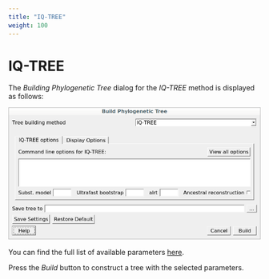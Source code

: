 ```yaml
---
title: "IQ-TREE"
weight: 100
---
```



# IQ-TREE

The _Building Phylogenetic Tree_ dialog for the _IQ-TREE_ method is displayed as follows:

![](/images/74809348/76709932.png)

You can find the full list of available parameters [here](http://www.iqtree.org/doc/Command-Reference).

Press the _Build_ button to construct a tree with the selected parameters.